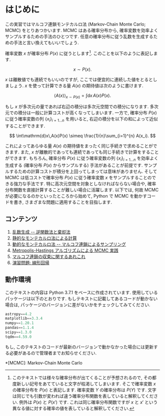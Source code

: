 # はじめに

この実習ではマルコフ連鎖モンテカルロ法 (Markov-Chain Monte Carlo; MCMC) をとりあつかいます. MCMC はある確率分布から, 確率変数を効率よくサンプルするための手法のひとつです. 任意の確率分布に従う乱数を生成するための手法と言い換えてもいいでしょう.

確率変数 $x$ が確率分布 $P(x)$ に従うとします[^1]. このことを以下のように表記します.

[^1]: このテキストでは様々な確率分布が出てくることが予想されるので, その都度新しい記号をあてていると文字が枯渇してしまいます. そこで確率変数 $x$ の確率分布を $P(x)$ と表記します. 確率変数 $Y$ の確率分布は $P(Y)$ です. 文字は同じでも引数が変われば違う確率分布関数を表していると解釈してください. 例外は $P(x)$ と $P(x')$ です. これは同じ確率分布関数ですが $x$ と $x'$ という異なる値に対する確率の値を表していると解釈してください.

$$
x \sim P(x).
$$

$x$ は離散値でも連続でもいいのですが, ここでは便宜的に連続した値をとるとしましょう. $x$ を使って計算できる量 $A(x)$ の期待値は次のように書けます.

$$
\left\langle A(x) \right\rangle_{x \sim P(x)}
= \int\mathrm{d}x\,A(x)P(x).
$$

もし $x$ が多次元の量であれば右辺の積分は多次元空間での積分になります. 多次元での積分は一般に計算コストが高くなってしまいます. 一方で, 確率分布 $P(x)$ に従う確率変数の列 $\{x_i\}_{i=1{\ldots}n}$ を用いると, 右辺の積分を以下の和によって近似することができます.

$$
\int\mathrm{d}x\,A(x)P(x)
\simeq \frac{1}{n}\sum_{i=1}^{n} A(x_i).
$$

これによってあらゆる量 $A(x)$ の期待値をまったく同じ手続きで求めることができます. また, $x$ が離散的であっても連続であっても同じ手続きで計算をすることができます. もちろん, 確率分布 $P(x)$ に従う確率変数の列 $\{x_i\}_{i=1{\ldots}n}$ を効率よく生成する (確率分布 $P(x)$ からサンプルする) 手法があることが前提です. サンプルするための計算コストが積分を上回ってしまっては意味がありません. そして MCMC は低コストで確率分布 $P(x)$ に従う確率変数 $x$ をサンプルすることのできる強力な手法です. 特に高次元空間を対象としなければならない場合や, 確率分布関数を直接計算することが難しい場合に活躍します. 以下では, 何故 MCMC が必要になるのかといったところから始めて, Python で MCMC を動かすコードを書き, さまざまな問題に適用することを目指します.


## コンテンツ
1. [乱数生成 -- 逆関数法と棄却法](./generate_random_variables.md)
1. [静的なモンテカルロ法による計算](./static_monte_carlo.md)
1. [動的なモンテカルロ法 -- マルコフ連鎖によるサンプリング](./markov_chain.md)
1. [Metropolis-Hastings アルゴリズムによる MCMC 実践](./scratchbuild_mcmc.md)
1. [マルコフ連鎖の収束に関するあれこれ](./chain_convergence.md)
1. [演習問題: 線形回帰](./linear_regression.md)


## 動作環境
このテキストの内容は Python 3.7.1 をベースに作成されています. 使用しているパッケージは以下のとおりです. もしテキストに記載してあるコードが動かない場合は, パッケージのバージョンに差がないかをチェックしてみてください.

``` python
astropy==4.2
matplotlib==3.3.4
numpy==1.20.1
pandas==1.1.4
scipy==1.3.0
tqdm==4.59.0
```

もし, このテキストのコードが最新のバージョンで動かなかった場合には更新する必要があるので管理者までお知らせください.

*[MCMC]: Markov-Chain Monte Carlo
